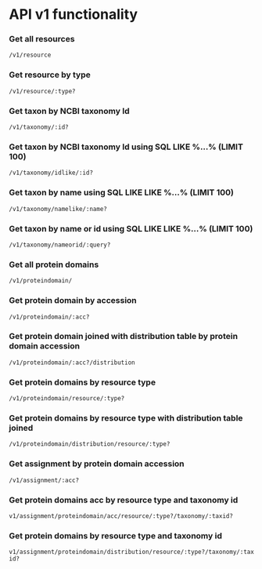# API v1 functionality
### Get all resources
<code>/v1/resource</code>
### Get resource by type
<code>/v1/resource/:type?</code>
### Get taxon by NCBI taxonomy Id
<code>/v1/taxonomy/:id?</code>
### Get taxon by NCBI taxonomy Id using SQL LIKE %...% (LIMIT 100)
<code>/v1/taxonomy/idlike/:id?</code>
### Get taxon by name using SQL LIKE LIKE %...% (LIMIT 100)
<code>/v1/taxonomy/namelike/:name?</code>
### Get taxon by name or id using SQL LIKE LIKE %...% (LIMIT 100)
<code>/v1/taxonomy/nameorid/:query?</code>
### Get all protein domains
<code>/v1/proteindomain/</code>
### Get protein domain by accession
<code>/v1/proteindomain/:acc?</code>
### Get protein domain joined with distribution table by protein domain accession
<code>/v1/proteindomain/:acc?/distribution</code>
### Get protein domains by resource type
<code>/v1/proteindomain/resource/:type?</code>
### Get protein domains by resource type with distribution table joined
<code>/v1/proteindomain/distribution/resource/:type?</code>
### Get assignment by protein domain accession
<code>/v1/assignment/:acc?</code>
### Get protein domains acc by resource type and taxonomy id
<code>v1/assignment/proteindomain/acc/resource/:type?/taxonomy/:taxid?</code>
### Get protein domains by resource type and taxonomy id
<code>v1/assignment/proteindomain/distribution/resource/:type?/taxonomy/:taxid?</code>

